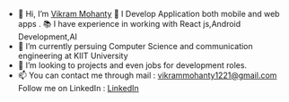 - 👋 Hi, I’m [Vikram Mohanty](https://github.com/vikram-12)
  👀 I Develop Application both mobile and web apps .
  📚 I have experience in working with React js,Android Development,AI
- 🌱 I’m currently persuing Computer Science and communication engineering at KIIT University
- 💞️ I’m looking to projects and even jobs for development roles.
- 📫 You can contact me through mail : vikrammohanty1221@gmail.com
  Follow me on LinkedIn :
  [LinkedIn](https://www.linkedin.com/in/vikrammohanty12/)    
  

